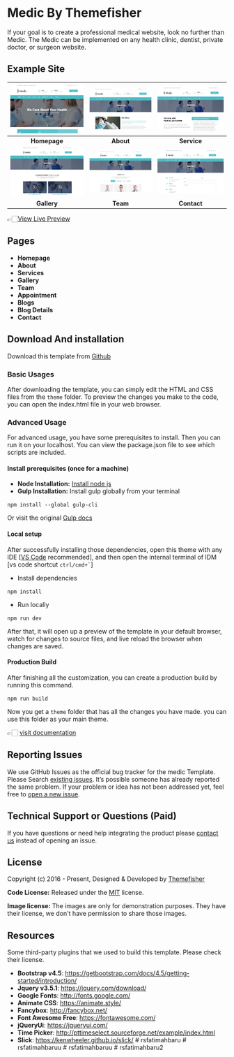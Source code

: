 # Medic By Themefisher

If your goal is to create a professional medical website, look no further than Medic. The Medic can be implemented on any health clinic, dentist, private doctor, or surgeon website.

<!-- demo -->
## Example Site

| [![](screenshots/homepage.png)](https://demo.themefisher.com/themefisher/medic/index.html) | [![](screenshots/about.png)](https://demo.themefisher.com/themefisher/medic/about.html) | [![](screenshots/service.png)](https://demo.themefisher.com/themefisher/medic/service.html) |
|:---:|:---:|:---:|
| **Homepage**  | **About**  | **Service**  |
| [![](screenshots/gallery.png)](https://demo.themefisher.com/themefisher/medic/gallery.html) | [![](screenshots/team.png)](https://demo.themefisher.com/themefisher/medic/team.html) | [![](screenshots/contact.png)](https://demo.themefisher.com/themefisher/medic/contact.html) |
| **Gallery** | **Team** | **Contact** |

👉🏻[View Live Preview](https://demo.themefisher.com/themefisher/medic/)

<!-- pages -->
## Pages

* **Homepage**
* **About**
* **Services**
* **Gallery**
* **Team**
* **Appointment**
* **Blogs**
* **Blog Details**
* **Contact**

<!-- download -->
## Download And installation

Download this template from [Github](https://github.com/themefisher/medic/archive/main.zip)

<!-- installation -->
### Basic Usages

After downloading the template, you can simply edit the HTML and CSS files from the `theme` folder. To preview the changes you make to the code, you can open the index.html file in your web browser.

### Advanced Usage

For advanced usage, you have some prerequisites to install. Then you can run it on your localhost. You can view the package.json file to see which scripts are included.

#### Install prerequisites (once for a machine)

* **Node Installation:** [Install node js](https://nodejs.org/en/download/)
* **Gulp Installation:** Install gulp globally from your terminal

```
npm install --global gulp-cli
```

Or visit the original [Gulp docs](https://gulpjs.com/docs/en/getting-started/quick-start)

#### Local setup

After successfully installing those dependencies, open this theme with any IDE [[VS Code](https://code.visualstudio.com/) recommended], and then open the internal terminal of IDM [vs code shortcut <code>ctrl/cmd+\`</code>]

* Install dependencies

```
npm install
```

* Run locally

```
npm run dev
```

After that, it will open up a preview of the template in your default browser, watch for changes to source files, and live reload the browser when changes are saved.

#### Production Build

After finishing all the customization, you can create a production build by running this command.

```
npm run build
```

Now you get a `theme` folder that has all the changes you have made. you can use this folder as your main theme.

👉🏻 [visit documentation](https://docs.themefisher.com/medic/)

<!-- reporting issue -->
## Reporting Issues

We use GitHub Issues as the official bug tracker for the medic Template. Please Search [existing issues](https://github.com/themefisher/medic/issues). It’s possible someone has already reported the same problem.
If your problem or idea has not been addressed yet, feel free to [open a new issue](https://github.com/themefisher/medic/issues).

<!-- support -->
## Technical Support or Questions (Paid)

If you have questions or need help integrating the product please [contact us](mailto:mehedi@themefisher.com) instead of opening an issue.

<!-- licence -->
## License

Copyright (c) 2016 - Present, Designed & Developed by [Themefisher](https://themefisher.com)

**Code License:** Released under the [MIT](https://github.com/themefisher/medic/blob/main/LICENSE) license.

**Image license:** The images are only for demonstration purposes. They have their license, we don't have permission to share those images.

<!-- resources -->
## Resources

Some third-party plugins that we used to build this template. Please check their license.

* **Bootstrap v4.5**: <https://getbootstrap.com/docs/4.5/getting-started/introduction/>
* **Jquery v3.5.1**: <https://jquery.com/download/>
* **Google Fonts**: <http://fonts.google.com/>
* **Animate CSS**: <https://animate.style/>
* **Fancybox**: <http://fancybox.net/>
* **Font Awesome Free**: <https://fontawesome.com/>
* **jQueryUi**: <https://jqueryui.com/>
* **Time Picker**: <http://pttimeselect.sourceforge.net/example/index.html>
* **Slick**: <https://kenwheeler.github.io/slick/>
#   r s f a t i m a h b a r u 
 
 #   r s f a t i m a h b a r u u 
 
 #   r s f a t i m a h b a r u u 
 
 #   r s f a t i m a h b a r u 2 
 
 